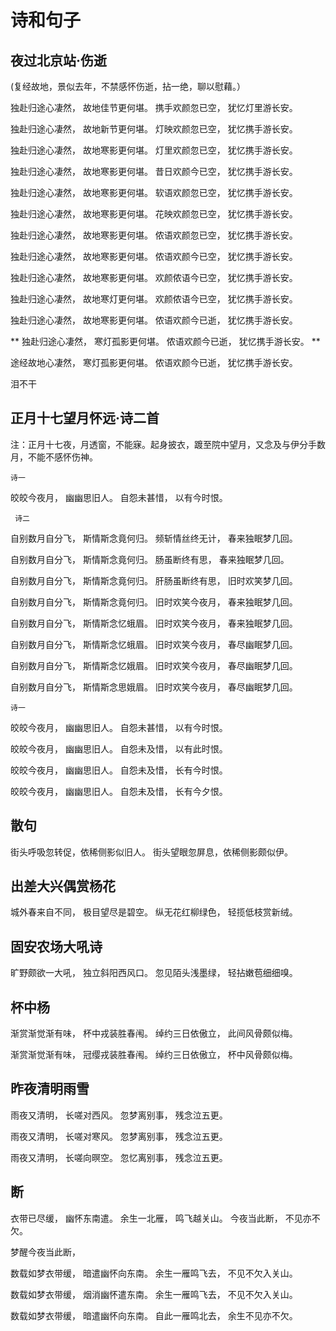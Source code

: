 # 诗和句子
## 夜过北京站·伤逝
(复经故地，景似去年，不禁感怀伤逝，拈一绝，聊以慰藉。）

独赴归途心凄然，
故地佳节更何堪。
携手欢颜忽已空，
犹忆灯里游长安。


独赴归途心凄然，
故地新节更何堪。
灯映欢颜忽已空，
犹忆携手游长安。


独赴归途心凄然，
故地寒影更何堪。
灯里欢颜忽已空，
犹忆携手游长安。


独赴归途心凄然，
故地寒影更何堪。
昔日欢颜今已空，
犹忆携手游长安。


独赴归途心凄然，
故地寒影更何堪。
软语欢颜忽已空，
犹忆携手游长安。


独赴归途心凄然，
故地寒影更何堪。
花映欢颜忽已空，
犹忆携手游长安。


独赴归途心凄然，
故地寒影更何堪。
侬语欢颜忽已空，
犹忆携手游长安。


独赴归途心凄然，
故地寒影更何堪。
侬语欢颜今已空，
犹忆携手游长安。


独赴归途心凄然，
故地寒影更何堪。
欢颜侬语今已空，
犹忆携手游长安。


独赴归途心凄然，
故地寒灯更何堪。
欢颜侬语今已空，
犹忆携手游长安。


独赴归途心凄然，
故地寒影更何堪。
侬语欢颜今已逝，
犹忆携手游长安。

**
独赴归途心凄然，
寒灯孤影更何堪。
侬语欢颜今已逝，
犹忆携手游长安。
**

途经故地心凄然，
寒灯孤影更何堪。
侬语欢颜今已逝，
犹忆携手游长安。

泪不干

## 正月十七望月怀远·诗二首
注：正月十七夜，月透窗，不能寐。起身披衣，踱至院中望月，又念及与伊分手数月，不能不感怀伤神。

    诗一
皎皎今夜月，
幽幽思旧人。
自怨未甚惜，
以有今时恨。

     诗二
自别数月自分飞，
斯情斯念竟何归。
频斩情丝终无计，
春来独眠梦几回。


自别数月自分飞，
斯情斯念竟何归。
肠虽断终有思，
春来独眠梦几回。


自别数月自分飞，
斯情斯念竟何归。
肝肠虽断终有思，
旧时欢笑梦几回。



自别数月自分飞，
斯情斯念竟何归。
旧时欢笑今夜月，
春来独眠梦几回。


自别数月自分飞，
斯情斯念忆蛾眉。
旧时欢笑今夜月，
春来独眠梦几回。


自别数月自分飞，
斯情斯念忆蛾眉。
旧时欢笑今夜月，
春尽幽眠梦几回。

自别数月自分飞，
斯情斯念忆娥眉。
旧时欢笑今夜月，
春尽幽眠梦几回。

自别数月自分飞，
斯情斯念思娥眉。
旧时欢笑今夜月，
春尽幽眠梦几回。

    诗一
皎皎今夜月，
幽幽思旧人。
自怨未甚惜，
以有今时恨。


皎皎今夜月，
幽幽思旧人。
自怨未及惜，
以有此时恨。


皎皎今夜月，
幽幽思旧人。
自怨未及惜，
长有今时恨。

皎皎今夜月，
幽幽思旧人。
自怨未及惜，
长有今夕恨。

## 散句
街头呼吸忽转促，依稀侧影似旧人。
街头望眼忽屏息，依稀侧影颇似伊。

## 出差大兴偶赏杨花
城外春来自不同，
极目望尽是碧空。
纵无花红柳绿色，
轻揽低枝赏新绒。

## 固安农场大吼诗
旷野颇欲一大吼，
独立斜阳西风口。
忽见陌头浅墨绿，
轻拈嫩苞细细嗅。


## 杯中杨
渐赏渐觉渐有味，
杯中戎装胜春闱。
绰约三日依傲立，
此间风骨颇似梅。


渐赏渐觉渐有味，
冠缨戎装胜春闱。
绰约三日依傲立，
杯中风骨颇似梅。
## 昨夜清明雨雪
雨夜又清明，
长嗟对西风。
忽梦离别事，
残念泣五更。


雨夜又清明，
长嗟对寒风。
忽梦离别事，
残念泣五更。

雨夜又清明，
长嗟向暝空。
忽忆离别事，
残念泣五更。

## 断
衣带已尽缓，
幽怀东南遣。
余生一北雁，
鸣飞越关山。
今夜当此断，
不见亦不欠。

梦醒今夜当此断，

数载如梦衣带缓，
暗遣幽怀向东南。
余生一雁鸣飞去，
不见不欠入关山。

数载如梦衣带缓，
烟消幽怀遣东南。
余生一雁鸣飞去，
不见不欠入关山。


数载如梦衣带缓，
暗遣幽怀向东南。
自此一雁鸣北去，
余生不见亦不欠。
